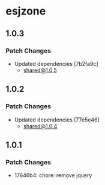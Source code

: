 # esjzone

## 1.0.3

### Patch Changes

- Updated dependencies [7b2fa9c]
  - shared@1.0.5

## 1.0.2

### Patch Changes

- Updated dependencies [77e5e46]
  - shared@1.0.4

## 1.0.1

### Patch Changes

- 17646b4: chore: remove jquery
